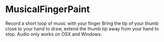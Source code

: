 MusicalFingerPaint
==================

Record a short loop of music with your finger
Bring the tip of your thumb close to your hand to draw,
extend the thumb tip away from your hand to stop.
Audio only works on OSX and Windows.
